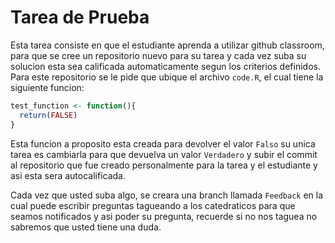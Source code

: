 # Tarea de Prueba

Esta tarea consiste en que el estudiante aprenda a utilizar github classroom, para que se cree un repositorio nuevo para su tarea y cada vez suba su solucion esta sea calificada automaticamente segun los criterios definidos. Para este repositorio se le pide que ubique el archivo `code.R`, el cual tiene la siguiente funcion:

``` r
test_function <- function(){
  return(FALSE)
}
```

Esta funcion a proposito esta creada para devolver el valor `Falso` su unica tarea es cambiarla para que devuelva un valor `Verdadero` y subir el commit al repositorio que fue creado personalmente para la tarea y el estudiante y asi esta sera autocalificada.

Cada vez que usted suba algo, se creara una branch llamada `Feedback` en la cual puede escribir preguntas tagueando a los catedraticos para que seamos notificados y asi poder su pregunta, recuerde si no nos taguea no sabremos que usted tiene una duda.
